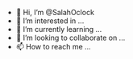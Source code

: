 - 👋 Hi, I’m @SalahOclock
- 👀 I’m interested in ...
- 🌱 I’m currently learning ...
- 💞️ I’m looking to collaborate on ...
- 📫 How to reach me ...

<!---
SalahOclock/SalahOclock is a ✨ special ✨ repository because its `README.md` (this file) appears on your GitHub profile.
You can click the Preview link to take a look at your changes.
--->
